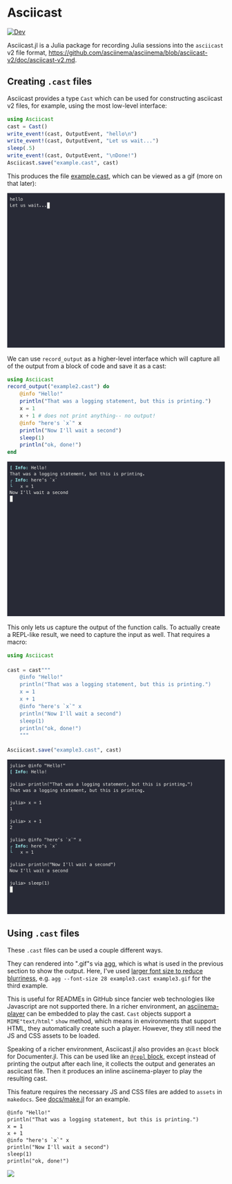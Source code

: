 # Asciicast

[![Dev](https://img.shields.io/badge/docs-dev-blue.svg)](https://ericphanson.github.io/Asciicast.jl/dev)

Asciicast.jl is a Julia package for recording Julia sessions into the
`asciicast` v2 file format,
<https://github.com/asciinema/asciinema/blob/asciicast-v2/doc/asciicast-v2.md>.

## Creating `.cast` files

Asciicast provides a type `Cast` which can be used for constructing
asciicast v2 files, for example, using the most low-level interface:

``` julia
using Asciicast
cast = Cast()
write_event!(cast, OutputEvent, "hello\n")
write_event!(cast, OutputEvent, "Let us wait...")
sleep(.5)
write_event!(cast, OutputEvent, "\nDone!")
Asciicast.save("example.cast", cast)
```

This produces the file [example.cast](./example.cast), which can be
viewed as a gif (more on that later):

![](example.gif)

We can use `record_output` as a higher-level interface which will
capture all of the output from a block of code and save it as a cast:

``` julia
using Asciicast
record_output("example2.cast") do
    @info "Hello!"
    println("That was a logging statement, but this is printing.")
    x = 1
    x + 1 # does not print anything-- no output!
    @info "here's `x`" x
    println("Now I'll wait a second")
    sleep(1)
    println("ok, done!")
end
```

![](example2.gif)

This only lets us capture the output of the function calls. To actually
create a REPL-like result, we need to capture the input as well. That
requires a macro:

``` julia
using Asciicast

cast = cast"""
    @info "Hello!"
    println("That was a logging statement, but this is printing.")
    x = 1
    x + 1
    @info "here's `x`" x
    println("Now I'll wait a second")
    sleep(1)
    println("ok, done!")
    """

Asciicast.save("example3.cast", cast)
```

![](example3.gif)

## Using `.cast` files

These `.cast` files can be used a couple different ways.

They can rendered into ".gif"s via
[agg](https://github.com/asciinema/agg), which is what is used in the
previous section to show the output. Here, I've used [larger font size
to reduce
blurriness](https://github.com/asciinema/agg/issues/60#issuecomment-1807910643),
e.g. `agg --font-size 28 example3.cast example3.gif` for the third
example.

This is useful for READMEs in GitHub since fancier web technologies like
Javascript are not supported there. In a richer environment, an
[asciinema-player](https://github.com/asciinema/asciinema-player) can be
embedded to play the cast. `Cast` objects support a `MIME"text/html"`
`show` method, which means in environments that support HTML, they
automatically create such a player. However, they still need the JS and
CSS assets to be loaded.

Speaking of a richer environment, Asciicast.jl also provides an `@cast`
block for Documenter.jl. This can be used like an [`@repl`
block](https://juliadocs.github.io/Documenter.jl/stable/man/syntax/#@repl-block),
except instead of printing the output after each line, it collects the
output and generates an asciicast file. Then it produces an inline
asciinema-player to play the resulting cast.

This feature requires the necessary JS and CSS files are added to
`assets` in `makedocs`. See [docs/make.jl](docs/make.jl) for an example.

``` julia-gif
@info "Hello!"
println("That was a logging statement, but this is printing.")
x = 1
x + 1
@info "here's `x`" x
println("Now I'll wait a second")
sleep(1)
println("ok, done!")
```

![](output.gif)
